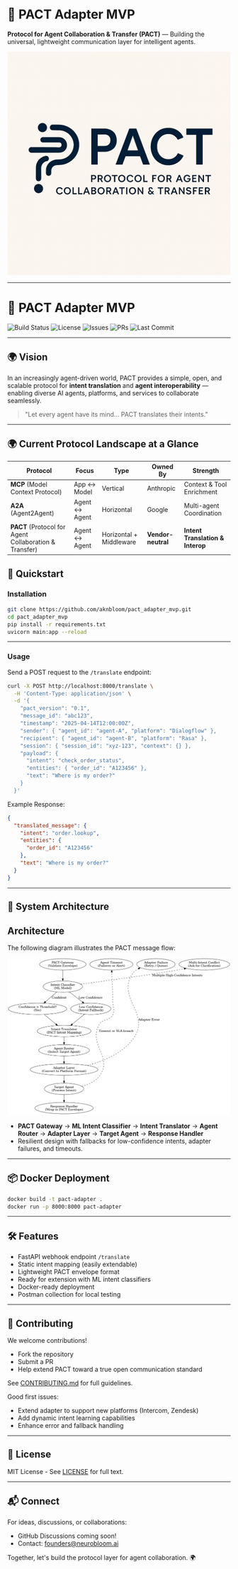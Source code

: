 # 🧩 PACT Adapter MVP

**Protocol for Agent Collaboration & Transfer (PACT)** — Building the universal, lightweight communication layer for intelligent agents.

![PACT Logo](docs/images/PACT_Protocol_Logo_Design.png)

---
# 🧩 PACT Adapter MVP

![Build Status](https://img.shields.io/github/actions/workflow/status/aknbloom/pact_adapter_mvp/python-ci.yml?branch=main)
![License](https://img.shields.io/github/license/aknbloom/pact_adapter_mvp)
![Issues](https://img.shields.io/github/issues/aknbloom/pact_adapter_mvp)
![PRs](https://img.shields.io/github/issues-pr/aknbloom/pact_adapter_mvp)
![Last Commit](https://img.shields.io/github/last-commit/aknbloom/pact_adapter_mvp)

---

## 🌍 Vision

In an increasingly agent-driven world, PACT provides a simple, open, and scalable protocol for **intent translation** and **agent interoperability** — enabling diverse AI agents, platforms, and services to collaborate seamlessly.

> "Let every agent have its mind... PACT translates their intents."

---
## 🌍 Current Protocol Landscape at a Glance

| Protocol | Focus          | Type                  | Owned By       | Strength                            |
|----------|----------------|-----------------------|----------------|--------------------------------------|
| **MCP** (Model Context Protocol) | App ↔ Model     | Vertical              | Anthropic       | Context & Tool Enrichment            |
| **A2A** (Agent2Agent)            | Agent ↔ Agent   | Horizontal            | Google          | Multi-agent Coordination             |
| **PACT** (Protocol for Agent Collaboration & Transfer) | Agent ↔ Agent | Horizontal + Middleware | **Vendor-neutral** | **Intent Translation & Interop**     |


## 🚀 Quickstart

### Installation

```bash
git clone https://github.com/aknbloom/pact_adapter_mvp.git
cd pact_adapter_mvp
pip install -r requirements.txt
uvicorn main:app --reload
```

---

### Usage

Send a POST request to the `/translate` endpoint:

```bash
curl -X POST http://localhost:8000/translate \
  -H 'Content-Type: application/json' \
  -d '{
    "pact_version": "0.1",
    "message_id": "abc123",
    "timestamp": "2025-04-14T12:00:00Z",
    "sender": { "agent_id": "agent-A", "platform": "Dialogflow" },
    "recipient": { "agent_id": "agent-B", "platform": "Rasa" },
    "session": { "session_id": "xyz-123", "context": {} },
    "payload": {
      "intent": "check_order_status",
      "entities": { "order_id": "A123456" },
      "text": "Where is my order?"
    }
  }'
```

Example Response:

```json
{
  "translated_message": {
    "intent": "order.lookup",
    "entities": {
      "order_id": "A123456"
    },
    "text": "Where is my order?"
  }
}
```

---

## 🧩 System Architecture

## Architecture

The following diagram illustrates the PACT message flow:

![PACT Flow Diagram](docs/images/pact_agent_resilience_architecture.png)

- **PACT Gateway** → **ML Intent Classifier** → **Intent Translator** → **Agent Router** → **Adapter Layer** → **Target Agent** → **Response Handler**
- Resilient design with fallbacks for low-confidence intents, adapter failures, and timeouts.

---

## 📦 Docker Deployment

```bash
docker build -t pact-adapter .
docker run -p 8000:8000 pact-adapter
```

---

## 🛠 Features
- FastAPI webhook endpoint `/translate`
- Static intent mapping (easily extendable)
- Lightweight PACT envelope format
- Ready for extension with ML intent classifiers
- Docker-ready deployment
- Postman collection for local testing

---

## 🤝 Contributing

We welcome contributions!
- Fork the repository
- Submit a PR
- Help extend PACT toward a true open communication standard

See [CONTRIBUTING.md](./CONTRIBUTING.md) for full guidelines.

Good first issues:
- Extend adapter to support new platforms (Intercom, Zendesk)
- Add dynamic intent learning capabilities
- Enhance error and fallback handling

---

## 📄 License

MIT License - See [LICENSE](./LICENSE) for full text.

---

## 📬 Connect

For ideas, discussions, or collaborations:
- GitHub Discussions coming soon!
- Contact: founders@neurobloom.ai

Together, let's build the protocol layer for agent collaboration. 🌍
